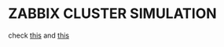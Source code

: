 # ZABBIX CLUSTER SIMULATION

check [this](https://github.com/ansible-collections/community.zabbix/tree/main/roles/zabbix_server)
and [this](https://github.com/geerlingguy/ansible-role-mysql)
